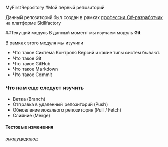 MyFirstRepository
#Мой первый репозиторий

Данный репозиторий был создан в рамках [профессии C#-разработчик](https://skillfactory.ru/csharp) на платформе Skillfactory

##Текущий модуль
В данный момент мы изучаем модуль **Git**

В рамках этого модуля мы изучили
* Что такое Система Контроля Версий и какие типы систем бывают.
* Что такое Git
* Что такое GitHub
* Что такое Markdown
* Что такое Commit 


### Что нам еще следует изучить
* Ветка (Branch)
* Отправка в удаленный репозиторий (Push)
* Обновление локалього репозитория (Pull / Fetch)
* Слияние (Merge)
 

#### Тестовые изменения
*выадуцкдадод*
